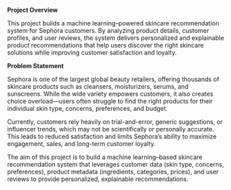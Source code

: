 **Project Overview**

This project builds a machine learning–powered skincare recommendation system for Sephora customers. By analyzing product details, customer profiles, and user reviews, the system delivers personalized and explainable product recommendations that help users discover the right skincare solutions while improving customer satisfaction and loyalty.

**Problem Statement**

Sephora is one of the largest global beauty retailers, offering thousands of skincare products such as cleansers, moisturizers, serums, and sunscreens. While the wide variety empowers customers, it also creates choice overload—users often struggle to find the right products for their individual skin type, concerns, preferences, and budget.

Currently, customers rely heavily on trial-and-error, generic suggestions, or influencer trends, which may not be scientifically or personally accurate. This leads to reduced satisfaction and limits Sephora’s ability to maximize engagement, sales, and long-term customer loyalty.

The aim of this project is to build a machine learning–based skincare recommendation system that leverages customer data (skin type, concerns, preferences), product metadata (ingredients, categories, prices), and user reviews to provide personalized, explainable recommendations.
